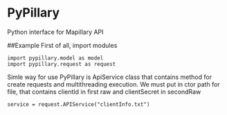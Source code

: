 # PyPillary
Python interface for Mapillary API

##Example
First of all, import modules
~~~
import pypillary.model as model
import pypillary.request as request
~~~
Simle way for use PyPillary is ApiService class that contains method for create requests and multithreading execution. We must put in ctor path for file, that contains clientId in first raw and clientSecret in secondRaw
```
service = request.APIService("clientInfo.txt")
```